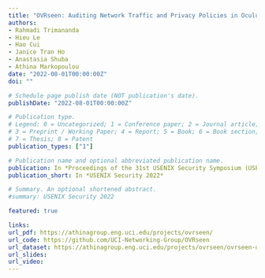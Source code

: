 ```yaml
---
title: "OVRseen: Auditing Network Traffic and Privacy Policies in Oculus VR"
authors:
- Rahmadi Trimananda
- Hieu Le
- Hao Cui
- Janice Tran Ho
- Anastasia Shuba
- Athina Markopoulou
date: "2022-08-01T00:00:00Z"
doi: ""

# Schedule page publish date (NOT publication's date).
publishDate: "2022-08-01T00:00:00Z"

# Publication type.
# Legend: 0 = Uncategorized; 1 = Conference paper; 2 = Journal article;
# 3 = Preprint / Working Paper; 4 = Report; 5 = Book; 6 = Book section;
# 7 = Thesis; 8 = Patent
publication_types: ["1"]

# Publication name and optional abbreviated publication name.
publication: In *Proceedings of the 31st USENIX Security Symposium (USENIX Security 2022)*
publication_short: In *USENIX Security 2022*

# Summary. An optional shortened abstract.
#summary: USENIX Security 2022

featured: true

links:
url_pdf: https://athinagroup.eng.uci.edu/projects/ovrseen/
url_code: https://github.com/UCI-Networking-Group/OVRseen
url_dataset: https://athinagroup.eng.uci.edu/projects/ovrseen/ovrseen-datasets/
url_slides: 
url_video: 
---
```

